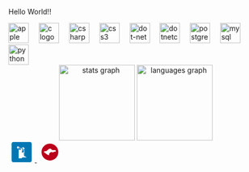 <!-- Hello World!! -->
<p align="left">Hello World!!</p>

<!-- Programming Language Icons -->
<div align="left">
  <img src="https://cdn.jsdelivr.net/gh/devicons/devicon/icons/apple/apple-original.svg" height="40" alt="apple logo" />
  <img width="12" />
  <img src="https://cdn.jsdelivr.net/gh/devicons/devicon/icons/c/c-original.svg" height="40" alt="c logo" />
  <img width="12" />
  <img src="https://cdn.jsdelivr.net/gh/devicons/devicon/icons/csharp/csharp-original.svg" height="40" alt="csharp logo" />
  <img width="12" />
  <img src="https://cdn.jsdelivr.net/gh/devicons/devicon/icons/css3/css3-original.svg" height="40" alt="css3 logo" />
  <img width="12" />
  <img src="https://cdn.jsdelivr.net/gh/devicons/devicon/icons/dot-net/dot-net-original.svg" height="40" alt="dot-net logo" />
  <img width="12" />
  <img src="https://cdn.jsdelivr.net/gh/devicons/devicon/icons/dotnetcore/dotnetcore-original.svg" height="40" alt="dotnetcore logo" />
  <img width="12" />
  <img src="https://cdn.jsdelivr.net/gh/devicons/devicon/icons/postgresql/postgresql-original.svg" height="40" alt="postgresql logo" />
  <img width="12" />
  <img src="https://cdn.jsdelivr.net/gh/devicons/devicon/icons/mysql/mysql-original.svg" height="40" alt="mysql logo" />
  <img width="12" />
  <img src="https://cdn.jsdelivr.net/gh/devicons/devicon/icons/python/python-original.svg" height="40" alt="python logo" />
</div>

<!-- GitHub Stats -->
<div align="center">
  <img src="https://github-readme-stats.vercel.app/api?username=OtabekgithubJava&hide_title=false&hide_rank=false&show_icons=true&include_all_commits=true&count_private=true&disable_animations=false&theme=dracula&locale=en&hide_border=false&order=1" height="150" alt="stats graph" />
  <img src="https://github-readme-stats.vercel.app/api/top-langs?username=OtabekgithubJava&locale=en&hide_title=false&layout=compact&card_width=320&langs_count=5&theme=dracula&hide_border=false&order=2" height="150" alt="languages graph" />
</div>

<!-- Social Media Icons -->
<div align="left">
  <a href="https://www.linkedin.com/in/mr-otabek-13a3aa275?utm_source=share&utm_campaign=share_via&utm_content=profile&utm_medium=android_app" target="_blank">
    <svg xmlns="http://www.w3.org/2000/svg" viewBox="0 0 24 24" width="52" height="40"><path fill="#0077B5" d="M21.9 0H2.1C1 0 .1 1 .1 2.2v19.6c0 1.2.9 2.2 2 2.2H22c1.1 0 2-.9 2-2.2V2.2C24 1 23.1 0 22 0zm-6.6 18.3h-2.9V9.8h2.9v8.5zm-1.5-9c-.9 0-1.6-.7-1.6-1.5s.7-1.5 1.6-1.5c.9 0 1.6.7 1.6 1.5s-.7 1.5-1.6 1.5zM18 18.3h-2.8v-4.3c0-1.1-.4-1.8-1.4-1.8-.7 0-1.1.5-1.3 1-.1.3-.1.8-.1 1.3v4.8H8.5s.1-10.9 0-12h2.8v1.7c0 .1-.1.1-.2.1H9.1c-.3 0-.5-.1-.7-.3-.2-.3-.2-.8-.2-1.4V6.8h2.3v1.5h.1c.3-.5.7-.9 1.4-.9.6 0 1.1.2 1.6.6.4.3.7.8.9 1.3.2.6.2 1.2.2 2.1v4.8zM7.7 7.7c-.7 0-1.2-.6-1.2-1.3s.6-1.3 1.3-1.3c.7 0 1.2.6 1.2 1.3s-.5 1.3-1.3 1.3z"/></svg>
  </a>
  <a href="mailto:meliqoziyevotabek66@gmail.com" target="_blank">
    <svg xmlns="http://www.w3.org/2000/svg" viewBox="0 0 24 24" width="52" height="40"><path fill="#BB001B" d="M12 2C6.5 2 2 6.5 2 12s4.5 10 10 10 10-4.5 10-10S17.5 2 12 2zm5 13.7V15c0-1.7-1.3-3-3-3s-3 1.3-3 3v.7c-1.5-.4-3-1.2-4.2-2.4-.2-.2-.5-.4-.8-.4H6c-.6 0-1-.4-1-1s.4-1 1-1h1.1c.6 0 1.2-.3 1.6-.8C10.6 8.3 11.2 8 12 8s1.4.3 1.9.8c.4.5 1 .8 1.6.8H18c.6 0 1 .4 1 1s-.4 1-1 1h-.9c-.3 0-.6.2-.8.4-1.2 1.2-2.7 2-4.3 2.4z"/></svg>
  </a>
